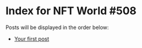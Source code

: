 # Index for NFT World #508
Posts will be displayed in the order below:

- [Your first post](./001-first.md)

